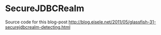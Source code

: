 SecureJDBCRealm
============================
Source code for this blog-post
http://blog.eisele.net/2011/05/glassfish-31-securejdbcrealm-detecting.html